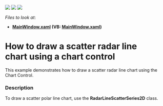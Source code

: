 <!-- default badges list -->
![](https://img.shields.io/endpoint?url=https://codecentral.devexpress.com/api/v1/VersionRange/128569845/21.1.5%2B)
[![](https://img.shields.io/badge/Open_in_DevExpress_Support_Center-FF7200?style=flat-square&logo=DevExpress&logoColor=white)](https://supportcenter.devexpress.com/ticket/details/T236165)
[![](https://img.shields.io/badge/📖_How_to_use_DevExpress_Examples-e9f6fc?style=flat-square)](https://docs.devexpress.com/GeneralInformation/403183)
<!-- default badges end -->
<!-- default file list -->
*Files to look at*:

* **[MainWindow.xaml](./CS/RadarLineScatterSeries/MainWindow.xaml) (VB: [MainWindow.xaml](./VB/RadarLineScatterSeries/MainWindow.xaml))**
<!-- default file list end -->
# How to draw a scatter radar line chart using a chart control


This example demonstrates how to draw a scatter radar line chart using the Chart Control.


<h3>Description</h3>

To draw a scatter polar line chart, use the&nbsp;<strong>RadarLineScatterSeries2D</strong>&nbsp;class.

<br/>


